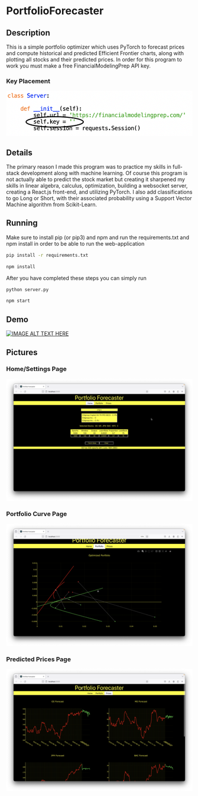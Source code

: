 # PortfolioForecaster

## Description
This is a simple portfolio optimizer which uses PyTorch to forecast prices and compute historical and predicted Efficient Frontier charts, along with plotting all stocks and their predicted prices. In order for this program to work you must make a free FinancialModelingPrep API key.

### Key Placement
![alt](https://github.com/mosharieff/PortfolioForecaster/blob/main/images/ky.png)

## Details
The primary reason I made this program was to practice my skills in full-stack development along with machine learning. Of course this program is not actually able to predict the stock market but creating it sharpened my skills in linear algebra, calculus, optimization, building a websocket server, creating a React.js front-end, and utilizing PyTorch. I also add classifications to go Long or Short, with their associated probability using a Support Vector Machine algorithm from Scikit-Learn.

## Running
Make sure to install pip (or pip3) and npm and run the requirements.txt and npm install in order to be able to run the web-application
```sh
pip install -r requirements.txt
```
```sh
npm install
```
After you have completed these steps you can simply run
```sh
python server.py
```
```sh
npm start
```

## Demo
[![IMAGE ALT TEXT HERE](https://img.youtube.com/vi/_9Eq4DyL7Lo/0.jpg)](https://www.youtube.com/watch?v=_9Eq4DyL7Lo)

## Pictures
### Home/Settings Page
![alt](https://github.com/mosharieff/PortfolioForecaster/blob/main/images/home.png)
### Portfolio Curve Page
![alt](https://github.com/mosharieff/PortfolioForecaster/blob/main/images/pf.png)
### Predicted Prices Page
![alt](https://github.com/mosharieff/PortfolioForecaster/blob/main/images/ps.png)
